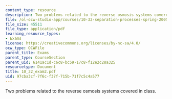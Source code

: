 ```yaml
---
content_type: resource
description: Two problems related to the reverse osmosis systems covered in class.
file: /ol-ocw-studio-app/courses/10-32-separation-processes-spring-2005/97cba3cf7f6cf37f715b71f7c5c4a577_10_32_exam2.pdf
file_size: 45511
file_type: application/pdf
learning_resource_types:
- Exams
license: https://creativecommons.org/licenses/by-nc-sa/4.0/
ocw_type: OCWFile
parent_title: Exams
parent_type: CourseSection
parent_uid: 6141ac1d-c6c8-bc59-17c8-f12e2c28a325
resourcetype: Document
title: 10_32_exam2.pdf
uid: 97cba3cf-7f6c-f37f-715b-71f7c5c4a577
---
```

Two problems related to the reverse osmosis systems covered in class.